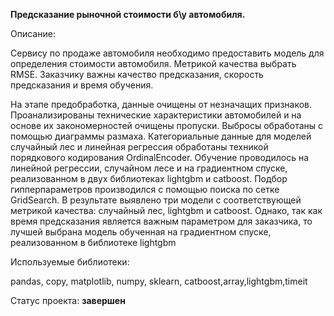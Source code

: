 __Предсказание рыночной стоимости б\у автомобиля.__

Описание:

Сервису по продаже автомобиля необходимо предоставить модель для определения стоимости автомобиля. Метрикой качества выбрать RMSE. Заказчику важны качество предсказания, скорость предсказания и время обучения.

На этапе предобработка, данные очищены от незначащих признаков. Проанализированы технические характеристики автомобилей и на основе их закономерностей очищены пропуски. Выбросы обработаны с помощью диаграммы размаха. Категориальные данные для моделей случайный лес и линейная регрессия обработаны техникой порядкового кодирования OrdinalEncoder. Обучение проводилось на линейной регрессии, случайном лесе и на градиентном спуске, реализованном в двух библиотеках lightgbm и catboost. Подбор гипперпараметров производился с помощью поиска по сетке GridSearch. В результате выявлено три модели с соответствующей метрикой качества: случайный лес, lightgbm и catboost. Однако, так как время предсказания является важным параметром для заказчика, то лучшей выбрана модель обученная на градиентном спуске, реализованном в библиотеке lightgbm

Используемые библиотеки:

pandas, copy, matplotlib, numpy, sklearn, catboost,array,lightgbm,timeit

Статус проекта: __завершен__
